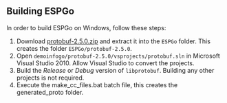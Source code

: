 Building ESPGo
-------------------

In order to build ESPGo on Windows, follow these steps:

1. Download [protobuf-2.5.0.zip](https://github.com/google/protobuf/releases/download/v2.5.0/protobuf-2.5.0.zip) and extract it into the `ESPGo` folder. This creates the folder `ESPGo/protobuf-2.5.0`.
2. Open `demoinfogo/protobuf-2.5.0/vsprojects/protobuf.sln` in Microsoft Visual Studio 2010. Allow Visual Studio to convert the projects.
3. Build the *Release* or *Debug* version of `libprotobuf`. Building any other projects is not required.
4. Execute the make_cc_files.bat batch file, this creates the generated_proto folder.

